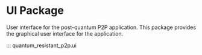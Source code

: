 # UI Package

User interface for the post-quantum P2P application. This package provides the graphical user interface for the application.

::: quantum_resistant_p2p.ui